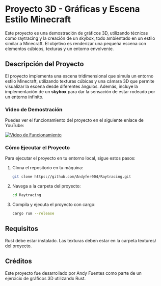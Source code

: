 # Proyecto 3D - Gráficas y Escena Estilo Minecraft

Este proyecto es una demostración de gráficos 3D, utilizando técnicas como raytracing y la creación de un skybox, todo ambientado en un estilo similar a Minecraft. El objetivo es renderizar una pequeña escena con elementos cúbicos, texturas y un entorno envolvente.

## Descripción del Proyecto

El proyecto implementa una escena tridimensional que simula un entorno estilo Minecraft, utilizando texturas cúbicas y una cámara 3D que permite visualizar la escena desde diferentes ángulos. Además, incluye la implementación de un **skybox** para dar la sensación de estar rodeado por un entorno infinito.

### Video de Demostración

Puedes ver el funcionamiento del proyecto en el siguiente enlace de YouTube:

[![Video de Funcionamiento](https://img.youtube.com/vi/vWoHP83uPqo/maxresdefault.jpg)](https://youtu.be/vWoHP83uPqo)

### Cómo Ejecutar el Proyecto

Para ejecutar el proyecto en tu entorno local, sigue estos pasos:

1. Clona el repositorio en tu máquina:

   ```bash
   git clone https://github.com/Andyfer004/Raytracing.git
   
2. Navega a la carpeta del proyecto:

   ```bash
   cd Raytracing

3. Compila y ejecuta el proyecto con cargo:

    ```bash
   cargo run --release

## Requisitos

Rust debe estar instalado.
Las texturas deben estar en la carpeta textures/ del proyecto.

## Créditos

Este proyecto fue desarrollado por Andy Fuentes como parte de un ejercicio de gráficos 3D utilizando Rust.






